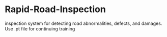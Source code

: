 # Rapid-Road-Inspection

inspection system for detecting road abnormalities, defects, and damages.
Use .pt file for continuing training
